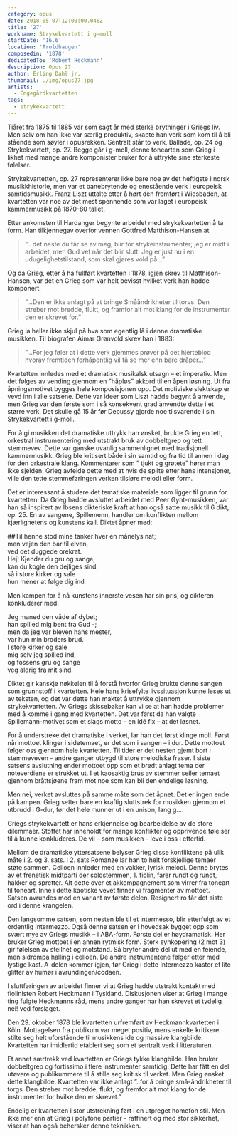 ```yaml
---
category: opus
date: 2018-05-07T12:00:00.048Z
title: '27'
workname: Strykekvartett i g-moll
startDate: '16.6'
location: 'Troldhaugen'
composedin: '1878'
dedicatedTo: 'Robert Heckmann'
description: Opus 27
author: Erling Dahl jr.
thumbnail: ./img/opus27.jpg
artists:
  - Engegårdkvartetten
tags:
  - strykekvartett
---
```

Tiåret fra 1875 til 1885 var som sagt år med sterke brytninger i Griegs liv. Men selv om han ikke var særlig produktiv, skapte han verk som kom til å bli stående som søyler i opusrekken. Sentralt står to verk, Ballade, op. 24 og Strykekvartett, op. 27. Begge går i g-moll, denne tonearten som Grieg i likhet med mange andre komponister bruker for å uttrykte sine sterkeste følelser.

Strykekvartetten, op. 27 representerer ikke bare noe av det heftigste i norsk musikkhistorie, men var et banebrytende og enestående verk i europeisk samtidsmusikk. Franz Liszt uttalte etter å hørt den fremført i Wiesbaden, at kvartetten var noe av det mest spennende som var laget i europeisk kammermusikk på 1870-80 tallet.  

Etter ankomsten til Hardanger begynte arbeidet med strykekvartetten å ta form. Han tilkjennegav overfor vennen Gottfred Matthison-Hansen at  

> ”.. det neste du får se av meg, blir for strykeinstrumenter; jeg er midt i arbeidet, men Gud vet når det blir slutt. Jeg er just nu i en udugelighetstilstand, som skal gjøres vold på…”  

Og da Grieg, etter å ha fullført kvartetten i 1878, igjen skrev til Matthison-Hansen, var det en Grieg som var helt bevisst hvilket verk han hadde komponert.

> ”…Den er ikke anlagt på at bringe Smååndrikheter til torvs. Den streber mot bredde, flukt, og framfor alt mot klang for de instrumenter den er skrevet for.”

Grieg la heller ikke skjul på hva som egentlig lå i denne dramatiske musikken. Til biografen Aimar Grønvold skrev han i 1883:  

> ”…For jeg føler at i dette verk gjemmes prøver på det hjerteblod hvorav fremtiden forhåpentlig vil få se mer enn bare dråper…”

Kvartetten innledes med et dramatisk musikalsk utsagn – et imperativ. Men det følges av  vending gjennom en ”håpløs” akkord til en åpen løsning. Ut fra åpningsmotivet bygges hele komposisjonen opp. Det motiviske slektskap er vevd inn i alle satsene. Dette var ideer som Liszt hadde begynt å anvende, men Grieg var den første som i så konsekvent grad anvendte dette i et større verk. Det skulle gå 15 år før Debussy gjorde noe tilsvarende i sin Strykekvartett i g-moll.

For å gi musikken det dramatiske uttrykk han ønsket, brukte Grieg en tett, orkestral instrumentering med utstrakt bruk av dobbeltgrep og tett stemmevev. Dette var ganske uvanlig sammenlignet med tradisjonell kammermusikk. Grieg ble kritisert både i sin samtid og fra tid til annen i dag for den orkestrale klang. Kommentarer som ” tjukt og grøtete” hører man ikke sjelden. Grieg avfeide dette med at hvis de spilte etter hans intensjoner, ville den tette stemmeføringen verken tilsløre melodi eller form.  

Det er interessant å studere det tematiske materiale som ligger til grunn for kvartetten. Da Grieg hadde avsluttet arbeidet med Peer Gynt-musikken, var han så inspirert av Ibsens dikteriske kraft at han også satte musikk til 6 dikt, op. 25. En av sangene, Spillemenn, handler om konflikten mellom kjærlighetens og kunstens kall. Diktet åpner med:

##Til henne stod mine tanker
hver en månelys nat;   
men vejen den bar til elven,   
ved det duggede orekrat.   
Hej! Kjender du gru og sange,   
kan du kogle den dejliges sind,   
så i store kirker og sale   
hun mener at følge dig ind

Men kampen for å nå kunstens innerste vesen har sin pris, og dikteren konkluderer med:
  
Jeg maned den våde af dybet;   
han spilled mig bent fra Gud -;   
men da jeg var bleven hans mester,   
var hun min broders brud.   
I store kirker og sale   
mig selv jeg spilled ind,   
og fossens gru og sange   
veg aldrig fra mit sind.

Diktet gir kanskje nøkkelen til å forstå hvorfor Grieg brukte denne sangen som grunnstoff i kvartetten. Hele hans krisefylte livssituasjon kunne leses ut av teksten, og det var dette han maktet å uttrykke gjennom strykekvartetten. Av Griegs skissebøker kan vi se at han hadde problemer med å komme i gang med kvartetten. Det var først da han valgte Spillemann-motivet som et slags motto – en idé fix – at det løsnet.

For å understreke det dramatiske i verket, lar han det først klinge moll. Først når mottoet klinger i sidetemaet, er det som i sangen – i dur. Dette mottoet følger oss gjennom hele kvartetten. Til tider er det nesten gjemt bort i stemmeveven - andre ganger utbygd til store melodiske fraser. I siste satsens avslutning ender mottoet opp som et bredt anlagt tema der noteverdiene er strukket ut. I et kaosaktig brus av stemmer seiler temaet gjennom bråttsjøene fram mot noe som kan bli den endelige løsning.

Men nei, verket avsluttes på samme måte som det åpnet. Det er ingen ende på kampen. Grieg setter bare en kraftig sluttstrek for musikken gjennom et utbrudd i G-dur, før det hele munner ut i en unison, lang g….  

Griegs strykekvartett er hans erkjennelse og bearbeidelse av de store dilemmaer. Stoffet har inneholdt for mange konflikter og opprivende følelser til å kunne konkluderes. De vil – som musikken – leve i oss i ettertid.  

Mellom de dramatiske yttersatsene belyser Grieg disse konfliktene på ulik måte i 2. og 3. sats. I 2. sats Romanze lar han to helt forskjellige temaer støte sammen. Celloen innleder med en vakker, lyrisk melodi. Denne brytes av et frenetisk midtparti der solostemmen, 1. fiolin, farer rundt og rundt, hakker og spretter. Alt dette over et akkompagnement som virrer fra toneart til toneart. Inne i dette kaotiske vevet finner vi fragmenter av mottoet. Satsen avrundes med en variant av første delen. Resignert ro får det siste ord i denne krangelen.

Den langsomme satsen, som nesten ble til et intermesso, blir etterfulgt av et ordentlig Intermezzo. Også denne satsen er i hovedsak bygget opp som svært mye av Griegs musikk – i ABA-form. Første del er høydramatisk. Her bruker Grieg mottoet i en annen rytmisk form. Sterk synkopering (2 mot 3) gir følelsen av steilhet og motstand. Så bryter andre del ut med en feiende, men sidrompa halling i celloen. De andre instrumentene følger etter med lystige kast. A-delen kommer igjen, før Grieg i dette Intermezzo kaster et lite glitter av humør i avrundingen/codaen.

I sluttføringen av arbeidet finner vi at Grieg hadde utstrakt kontakt med fiolinisten Robert Heckmann i Tyskland. Diskusjonen viser at Grieg i mange ting fulgte Heckmanns råd, mens andre ganger har han skrevet et tydelig nei! ved forslaget.

Den 29. oktober 1878 ble kvartetten urfremført av Heckmannkvartetten i Köln. Mottagelsen fra publikum var meget positiv, mens enkelte kritikere stilte seg helt uforstående til musikkens ide og massive klangbilde. Kvartetten har imidlertid etablert seg som et sentralt verk i litteraturen.

Et annet særtrekk ved kvartetten er Griegs tykke klangbilde. Han bruker dobbeltgrep og fortissimo i flere instrumenter samtidig. Dette har fått en del utøvere og publikummere til å stille seg kritisk til verket. Men Grieg ønsket dette klangbilde. Kvartetten var ikke anlagt ”..for å bringe små-åndrikheter til torgs. Den streber mot bredde, flukt, og fremfor alt mot klang for de instrumenter for hvilke den er skrevet.”

Endelig er kvartetten i stor utstrekning ført i en utpreget homofon stil. Men ikke mer enn at Grieg i polyfone partier -  raffinert og med stor sikkerhet, viser at han også behersker denne teknikken.
